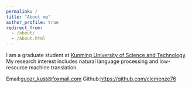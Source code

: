 ```yaml
---
permalink: /
title: "About me"
author_profile: true
redirect_from: 
  - /about/
  - /about.html
---
```

I am a graduate student at [Kunming University of Science and Technology](https://www.kmust.edu.cn/). My research interest includes natural language processing and low-resource machine translation. 

Email:guozr_kust@foxmail.com 
Github:https://github.com/clemenze76
